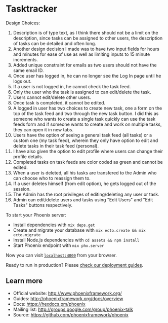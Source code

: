 # Tasktracker

Design Choices:
1. Description is of type text, as I think there should not be a limit on the description, since tasks can be assigned to other users, the description of tasks can be detailed and often long.
2. Another design decision I made was to have two input fields for hours and minutes for ease of use as well as limiting inputs to 15 minute increments.
3. Added unique constraint for emails as two users should not have the same email ID.
4. Once user has logged in, he can no longer see the Log In page until he logs out.
5. If a user is not logged in, he cannot check the task feed.
6. Only the user who the task is assigned to can edit/delete the task.
7. Users cannot edit/delete other users.
8. Once task is completed, it cannot be edited.
9. A logged in user has two choices to create new task, one a form on the top of the task feed and two through the new task button. I did this as someone who wants to create a single task quickly can use the task feeds form and if someone wants to create and work on multiple tasks, they can open it in new tabs.
10. Users have the option of seeing a general task feed (all tasks) or a custom one (my task feed), wherein they only have option to edit and delete tasks in their task feed (personal).
11. I have also given the option to edit profile where users can change their profile details.
12. Completed tasks on task feeds are color coded as green and cannot be edited.
13. When a user is deleted, all his tasks are transfered to the Admin who can choose who to reassign them to.
14. If a user deletes himself (from edit option), he gets logged out of the session.
15. The Admin has the root privileges of editing/deleting any user or task.
16. Admin can edit/delete users and tasks using "Edit Users" and "Edit Tasks" buttons respectively.

To start your Phoenix server:

  * Install dependencies with `mix deps.get`
  * Create and migrate your database with `mix ecto.create && mix ecto.migrate`
  * Install Node.js dependencies with `cd assets && npm install`
  * Start Phoenix endpoint with `mix phx.server`

Now you can visit [`localhost:4000`](http://localhost:4000) from your browser.

Ready to run in production? Please [check our deployment guides](http://www.phoenixframework.org/docs/deployment).

## Learn more

  * Official website: http://www.phoenixframework.org/
  * Guides: http://phoenixframework.org/docs/overview
  * Docs: https://hexdocs.pm/phoenix
  * Mailing list: http://groups.google.com/group/phoenix-talk
  * Source: https://github.com/phoenixframework/phoenix

